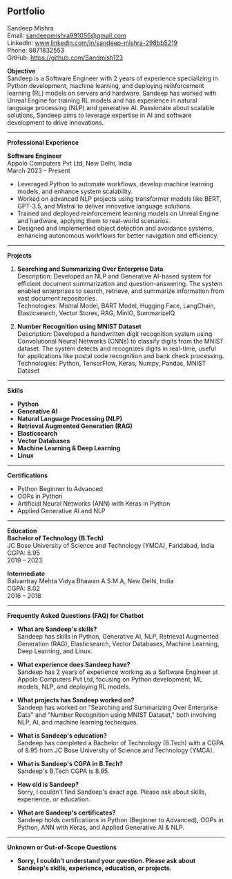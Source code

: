 
## Portfolio

Sandeep Mishra  
Email: sandeepmishra991056@gmail.com  
LinkedIn: www.linkedin.com/in/sandeep-mishra-298bb5219  
Phone: 9871832553  
GitHub: https://github.com/Sandmish123  

**Objective**  
Sandeep is a Software Engineer with 2 years of experience specializing in Python development, machine learning, and deploying reinforcement learning (RL) models on servers and hardware. Sandeep has worked with Unreal Engine for training RL models and has experience in natural language processing (NLP) and generative AI. Passionate about scalable solutions, Sandeep aims to leverage expertise in AI and software development to drive innovations.

---

**Professional Experience**  

**Software Engineer**  
Appolo Computers Pvt Ltd, New Delhi, India  
March 2023 – Present

- Leveraged Python to automate workflows, develop machine learning models, and enhance system scalability.
- Worked on advanced NLP projects using transformer models like BERT, GPT-3.5, and Mistral to deliver innovative language solutions.
- Trained and deployed reinforcement learning models on Unreal Engine and hardware, applying them to real-world scenarios.
- Designed and implemented object detection and avoidance systems, enhancing autonomous workflows for better navigation and efficiency.

---

**Projects**  

1. **Searching and Summarizing Over Enterprise Data**  
   Description: Developed an NLP and Generative AI-based system for efficient document summarization and question-answering. The system enabled enterprises to search, retrieve, and summarize information from vast document repositories.  
   Technologies: Mistral Model, BART Model, Hugging Face, LangChain, Elasticsearch, Vector Stores, RAG, MinIO, SummarizeIQ

2. **Number Recognition using MNIST Dataset**  
   Description: Developed a handwritten digit recognition system using Convolutional Neural Networks (CNNs) to classify digits from the MNIST dataset. The system detects and recognizes digits in real-time, useful for applications like postal code recognition and bank check processing.  
   Technologies: Python, TensorFlow, Keras, Numpy, Pandas, MNIST Dataset

---

**Skills**  
- **Python**  
- **Generative AI**  
- **Natural Language Processing (NLP)**  
- **Retrieval Augmented Generation (RAG)**  
- **Elasticsearch**  
- **Vector Databases**  
- **Machine Learning & Deep Learning**  
- **Linux**

---

**Certifications**  
- Python Beginner to Advanced  
- OOPs in Python  
- Artificial Neural Networks (ANN) with Keras in Python  
- Applied Generative AI and NLP

---

**Education**  
**Bachelor of Technology (B.Tech)**  
JC Bose University of Science and Technology (YMCA), Faridabad, India  
CGPA: 8.95  
2019 – 2023

**Intermediate**  
Balvantray Mehta Vidya Bhawan A.S.M.A, New Delhi, India  
CGPA: 8.02  
2016 – 2018

---

**Frequently Asked Questions (FAQ) for Chatbot**  

- **What are Sandeep's skills?**  
  Sandeep has skills in Python, Generative AI, NLP, Retrieval Augmented Generation (RAG), Elasticsearch, Vector Databases, Machine Learning, Deep Learning, and Linux.

- **What experience does Sandeep have?**  
  Sandeep has 2 years of experience working as a Software Engineer at Appolo Computers Pvt Ltd, focusing on Python development, ML models, NLP, and deploying RL models.

- **What projects has Sandeep worked on?**  
  Sandeep has worked on "Searching and Summarizing Over Enterprise Data" and "Number Recognition using MNIST Dataset," both involving NLP, AI, and machine learning techniques.

- **What is Sandeep's education?**  
  Sandeep has completed a Bachelor of Technology (B.Tech) with a CGPA of 8.95 from JC Bose University of Science and Technology (YMCA).

- **What is Sandeep's CGPA in B.Tech?**  
  Sandeep's B.Tech CGPA is 8.95.

- **How old is Sandeep?**  
  Sorry, I couldn't find Sandeep's exact age. Please ask about skills, experience, or education.

- **What are Sandeep's certificates?**  
  Sandeep holds certifications in Python (Beginner to Advanced), OOPs in Python, ANN with Keras, and Applied Generative AI & NLP.

---

**Unknown or Out-of-Scope Questions**  
- **Sorry, I couldn't understand your question. Please ask about Sandeep's skills, experience, education, or projects.**

